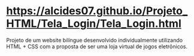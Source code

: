 # https://alcides07.github.io/Projeto_HTML/Tela_Login/Tela_Login.html
Projeto de um website bilíngue desenvolvido individualmente utilizando HTML + CSS com a proposta de ser uma loja virtual de jogos eletrônicos.
